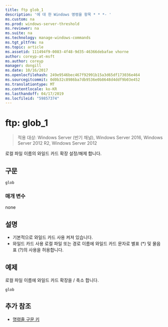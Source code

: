 ```yaml
---
title: ftp glob_1
description: '에 대 한 Windows 명령을 항목 * * *- '
ms.custom: na
ms.prod: windows-server-threshold
ms.reviewer: na
ms.suite: na
ms.technology: manage-windows-commands
ms.tgt_pltfrm: na
ms.topic: article
ms.assetid: 111494f9-0083-4f48-9d35-46366debafae vhorne
author: coreyp-at-msft
ms.author: coreyp
manager: dongill
ms.date: 10/16/2017
ms.openlocfilehash: 249e9546bec467f92991b15a3d65df173036e464
ms.sourcegitcommit: 0d0b32c8986ba7db9536e0b8648d4ddf9b03e452
ms.translationtype: MT
ms.contentlocale: ko-KR
ms.lasthandoff: 04/17/2019
ms.locfileid: "59857374"
---
```

# <a name="ftp-glob1"></a>ftp: glob_1

>적용 대상: Windows Server (반기 채널), Windows Server 2016, Windows Server 2012 R2, Windows Server 2012

로컬 파일 이름의 와일드 카드 확장 설정/해제 합니다.   
## <a name="syntax"></a>구문  
```  
glob  
```  
### <a name="parameters"></a>매개 변수  
none  
## <a name="remarks"></a>설명  
-   기본적으로 와일드 카드 사용 켜져 있습니다.  
-   와일드 카드 사용 로컬 파일 또는 경로 이름에 와일드 카드 문자로 별표 (*) 및 물음표 (?)의 사용을 허용합니다.  
## <a name="BKMK_Examples"></a>예제  
로컬 파일 이름에 와일드 카드 확장을 / 축소 합니다.  
```  
glob  
```  
## <a name="additional-references"></a>추가 참조  
-   [명령줄 구문 키](command-line-syntax-key.md)  
